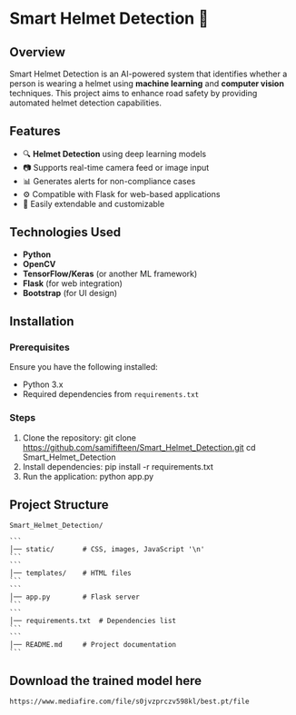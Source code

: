 # Smart Helmet Detection 🚀

## Overview
Smart Helmet Detection is an AI-powered system that identifies whether a person is wearing a helmet using **machine learning** and **computer vision** techniques. This project aims to enhance road safety by providing automated helmet detection capabilities.

## Features
- 🔍 **Helmet Detection** using deep learning models
- 📷 Supports real-time camera feed or image input
- 📊 Generates alerts for non-compliance cases
- ⚙️ Compatible with Flask for web-based applications
- 📌 Easily extendable and customizable

## Technologies Used
- **Python**
- **OpenCV**
- **TensorFlow/Keras** (or another ML framework)
- **Flask** (for web integration)
- **Bootstrap** (for UI design)

## Installation
### Prerequisites
Ensure you have the following installed:
- Python 3.x
- Required dependencies from `requirements.txt`

### Steps
1. Clone the repository:
   git clone https://github.com/samififteen/Smart_Helmet_Detection.git
   cd Smart_Helmet_Detection
2. Install dependencies:
    pip install -r requirements.txt
3. Run the application:
    python app.py

## Project Structure
```
Smart_Helmet_Detection/
```
    ```
    │── static/       # CSS, images, JavaScript '\n'
    ```
    ```
    │── templates/    # HTML files
    ```
    ```
    │── app.py        # Flask server
    ```
    ```
    │── requirements.txt  # Dependencies list
    ```
    ```
    │── README.md     # Project documentation
    ```
## Download the trained model here
    https://www.mediafire.com/file/s0jvzprczv598kl/best.pt/file